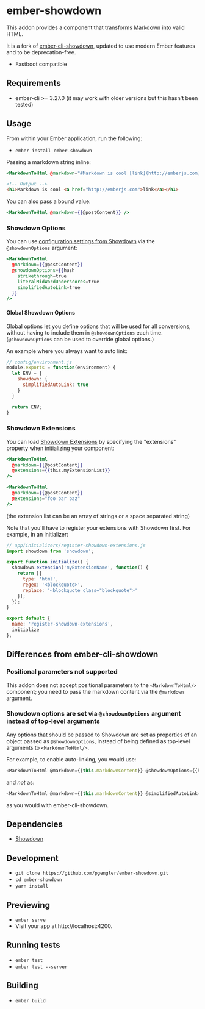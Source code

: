 # ember-showdown

This addon provides a component that transforms [Markdown](http://en.wikipedia.org/wiki/Markdown) into valid HTML.

It is a fork of [ember-cli-showdown](https://github.com/gcollazo/ember-cli-showdown), updated to use modern Ember features and to be deprecation-free.

* Fastboot compatible

## Requirements

* ember-cli >= 3.27.0 (it may work with older versions but this hasn't been tested)

## Usage
From within your Ember application, run the following:

- `ember install ember-showdown`

Passing a markdown string inline:

```handlebars
<MarkdownToHtml @markdown="#Markdown is cool [link](http://emberjs.com)" />
```

```html
<!-- Output -->
<h1>Markdown is cool <a href="http://emberjs.com">link</a></h1>
```

You can also pass a bound value:

```handlebars
<MarkdownToHtml @markdown={{@postContent}} />
```

### Showdown Options

You can use [configuration settings from Showdown][showdown-config] via the `@showdownOptions` argument:

```handlebars
<MarkdownToHtml
  @markdown={{@postContent}}
  @showdownOptions={{hash
    strikethrough=true
    literalMidWordUnderscores=true
    simplifiedAutoLink=true
  }}
/>
```

[showdown-config]: https://github.com/showdownjs/showdown#valid-options

#### Global Showdown Options

Global options let you define options that will be used for all conversions, without having to include them in `@showdownOptions` each time. (`@showdownOptions` can be used to override global options.)

An example where you always want to auto link:

```js
// config/environment.js
module.exports = function(environment) {
  let ENV = {
    showdown: {
      simplifiedAutoLink: true
    }
  }

  return ENV;
}
```

### Showdown Extensions

You can load [Showdown Extensions](https://github.com/showdownjs/showdown/wiki/extensions) by specifying the
"extensions" property when initializing your component:

```handlebars
<MarkdownToHtml
  @markdown={{@postContent}}
  @extensions={{this.myExtensionList}}
/>
```

```handlebars
<MarkdownToHtml
  @markdown={{@postContent}}
  @extensions="foo bar baz"
/>
```

(the extension list can be an array of strings or a space separated string)

Note that you'll have to register your extensions with Showdown first.
For example, in an initializer:

```js
// app/initializers/register-showdown-extensions.js
import showdown from 'showdown';

export function initialize() {
  showdown.extension('myExtensionName', function() {
    return [{
      type: 'html',
      regex: '<blockquote>',
      replace: '<blockquote class="blockquote">'
    }];
  });
}

export default {
  name: 'register-showdown-extensions',
  initialize
};
```

[showdown-extensions]: https://github.com/showdownjs/showdown/wiki/extensions

## Differences from ember-cli-showdown
### Positional parameters not supported
This addon does not accept positional parameters to the `<MarkdownToHtml/>` component; you need to pass the markdown content via the `@markdown` argument.

### Showdown options are set via `@showdownOptions` argument instead of top-level arguments
Any options that should be passed to Showdown are set as properties of an object passed as `@showdownOptions`, instead of being defined as top-level arguments to `<MarkdownToHtml/>`.

For example, to enable auto-linking, you would use:
```js
<MarkdownToHtml @markdown={{this.markdownContent}} @showdownOptions={{hash simplifiedAutoLink=true}} />
```

and _not_ as:
```js
<MarkdownToHtml @markdown={{this.markdownContent}} @simplifiedAutoLink={{true}} />
```
as you would with ember-cli-showdown.

## Dependencies
* [Showdown](https://github.com/showdownjs/showdown)

## Development

* `git clone https://github.com/pgengler/ember-showdown.git`
* `cd ember-showdown`
* `yarn install`

## Previewing

* `ember serve`
* Visit your app at http://localhost:4200.

## Running tests

* `ember test`
* `ember test --server`

## Building

* `ember build`
